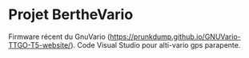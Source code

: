 # Projet BertheVario
Firmware récent du GnuVario (https://prunkdump.github.io/GNUVario-TTGO-T5-website/).
Code Visual Studio pour alti-vario gps parapente.
